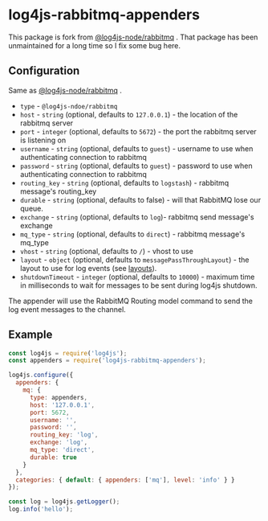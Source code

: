 # log4js-rabbitmq-appenders

This package is fork from [@log4js-node/rabbitmq](https://github.com/log4js-node/rabbitmq) . That package has been unmaintained for a long time so I fix some bug here.

## Configuration

Same as [@log4js-node/rabbitmq](https://github.com/log4js-node/rabbitmq) .

- `type` - `@log4js-ndoe/rabbitmq`
- `host` - `string` (optional, defaults to `127.0.0.1`) - the location of the rabbitmq server
- `port` - `integer` (optional, defaults to `5672`) - the port the rabbitmq server is listening on
- `username` - `string` (optional, defaults to `guest`) - username to use when authenticating connection to rabbitmq
- `password` - `string` (optional, defaults to `guest`) - password to use when authenticating connection to rabbitmq
- `routing_key` - `string` (optional, defaults to `logstash`) - rabbitmq message's routing_key
- `durable` - `string` (optional, defaults to false) - will that RabbitMQ lose our queue.
- `exchange` - `string` (optional, defaults to `log`)- rabbitmq send message's exchange
- `mq_type` - `string` (optional, defaults to `direct`) - rabbitmq message's mq_type
- `vhost` - `string` (optional, defaults to `/`) - vhost to use
- `layout` - `object` (optional, defaults to `messagePassThroughLayout`) - the layout to use for log events (see [layouts](https://github.com/log4js-node/rabbitmq/blob/master/layouts.md)).
- `shutdownTimeout` - `integer` (optional, defaults to `10000`) - maximum time in milliseconds to wait for messages to be sent during log4js shutdown.

The appender will use the RabbitMQ Routing model command to send the log event messages to the channel.

## Example

```javascript
const log4js = require('log4js');
const appenders = require('log4js-rabbitmq-appenders');

log4js.configure({
  appenders: {
    mq: {
      type: appenders,
      host: '127.0.0.1',
      port: 5672,
      username: '',
      password: '',
      routing_key: 'log',
      exchange: 'log',
      mq_type: 'direct',
      durable: true
    }
  },
  categories: { default: { appenders: ['mq'], level: 'info' } }
});

const log = log4js.getLogger();
log.info('hello');
```
